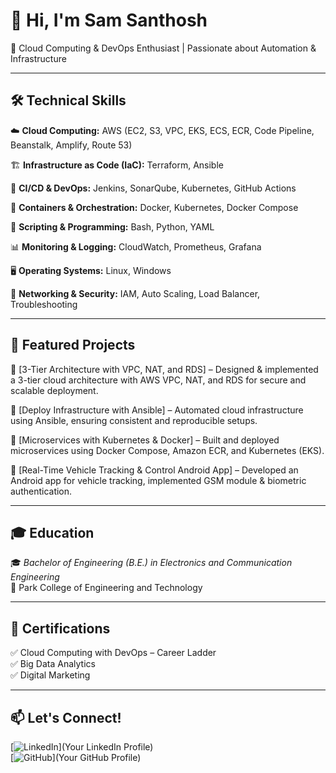 # 👋 Hi, I'm Sam Santhosh  
🚀 Cloud Computing & DevOps Enthusiast | Passionate about Automation & Infrastructure  
 
---  

## 🛠️ Technical Skills  

☁️ **Cloud Computing:** AWS (EC2, S3, VPC, EKS, ECS, ECR, Code Pipeline, Beanstalk, Amplify, Route 53)  

🏗️ **Infrastructure as Code (IaC):** Terraform, Ansible  

🔧 **CI/CD & DevOps:** Jenkins, SonarQube, Kubernetes, GitHub Actions  

🐳 **Containers & Orchestration:** Docker, Kubernetes, Docker Compose  

📜 **Scripting & Programming:** Bash, Python, YAML  

📊 **Monitoring & Logging:** CloudWatch, Prometheus, Grafana  

🖥️ **Operating Systems:** Linux, Windows  

🔗 **Networking & Security:** IAM, Auto Scaling, Load Balancer, Troubleshooting  

---  

## 📂 Featured Projects  

🔹 [3-Tier Architecture with VPC, NAT, and RDS] – Designed & implemented a 3-tier cloud architecture with AWS VPC, NAT, and RDS for secure and scalable deployment.  

🔹 [Deploy Infrastructure with Ansible] – Automated cloud infrastructure using Ansible, ensuring consistent and reproducible setups.  

🔹 [Microservices with Kubernetes & Docker] – Built and deployed microservices using Docker Compose, Amazon ECR, and Kubernetes (EKS).  

🔹 [Real-Time Vehicle Tracking & Control Android App] – Developed an Android app for vehicle tracking, implemented GSM module & biometric authentication.  

---  

## 🎓 Education 

🎓 *Bachelor of Engineering (B.E.) in Electronics and Communication Engineering*  
📍 Park College of Engineering and Technology  

---

## 📜 Certifications  

✅ Cloud Computing with DevOps – Career Ladder  
✅ Big Data Analytics  
✅ Digital Marketing  

---  

## 📫 Let's Connect!  

[![LinkedIn](https://www.linkedin.com/in/sam-santhosh-70169029a)](Your LinkedIn Profile)  
[![GitHub](https://img.shields.io/badge/GitHub-Portfolio-lightgray?logo=github)](Your GitHub Profile)
